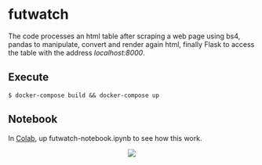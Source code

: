 # futwatch
The code processes an html table after scraping a web page using bs4, pandas to manipulate, convert and render again html, finally Flask to access the table with the address *localhost:8000*. 

## Execute
`$ docker-compose build && docker-compose up`

## Notebook
In [Colab](https://colab.research.google.com/), up futwatch-notebook.ipynb to see how this work.

<p align="center">
 <img src="https://i.ibb.co/h9mH4nx/fut.png">
</p>

